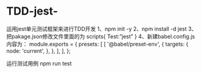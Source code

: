 # TDD-jest-
运用jest单元测试框架来进行TDD开发
1、npm init -y
2、npm install -d jest
3、把pakage.json修改文件里面的为
scripts{
Test:”jest”
}
4、新建babel.config.js
内容为：
module.exports = {
    presets: [
        [
            '@babel/preset-env',
            {
                targets: {
                    node: 'current',
                },
            },
        ],
    ],
};

运行测试用例 npm run test
